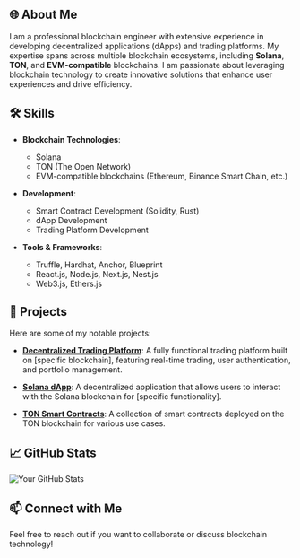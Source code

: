 
## 🌐 About Me
I am a professional blockchain engineer with extensive experience in developing decentralized applications (dApps) and trading platforms. My expertise spans across multiple blockchain ecosystems, including **Solana**, **TON**, and **EVM-compatible** blockchains. I am passionate about leveraging blockchain technology to create innovative solutions that enhance user experiences and drive efficiency.

## 🛠️ Skills
- **Blockchain Technologies**:
  - Solana
  - TON (The Open Network)
  - EVM-compatible blockchains (Ethereum, Binance Smart Chain, etc.)
  
- **Development**:
  - Smart Contract Development (Solidity, Rust)
  - dApp Development
  - Trading Platform Development

- **Tools & Frameworks**:
  - Truffle, Hardhat, Anchor, Blueprint
  - React.js, Node.js, Next.js, Nest.js
  - Web3.js, Ethers.js

## 🚀 Projects
Here are some of my notable projects:

- [**Decentralized Trading Platform**](https://github.com/superkidhedpay/hedpay): A fully functional trading platform built on [specific blockchain], featuring real-time trading, user authentication, and portfolio management.
  
- [**Solana dApp**](https://github.com/superkidhedpay/solana-dapp): A decentralized application that allows users to interact with the Solana blockchain for [specific functionality].

- [**TON Smart Contracts**](https://github.com/superkidhedpay/ton-smart-contracts): A collection of smart contracts deployed on the TON blockchain for various use cases.

## 📈 GitHub Stats
![Your GitHub Stats](https://github-readme-stats.vercel.app/api?username=superkidhedpay&show_icons=true&theme=radical)

## 📫 Connect with Me
<!-- - [LinkedIn](https://www.linkedin.com/in/yourprofile)
- [Twitter](https://twitter.com/yourprofile)
- [Personal Website](https://yourwebsite.com) -->



Feel free to reach out if you want to collaborate or discuss blockchain technology!

